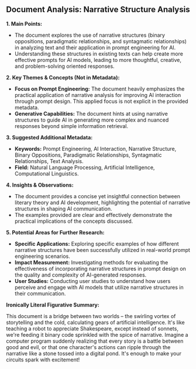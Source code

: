 
## Document Analysis: Narrative Structure Analysis 

**1. Main Points:**

* The document explores the use of narrative structures (binary oppositions, paradigmatic relationships, and syntagmatic relationships) in analyzing text and their application in prompt engineering for AI.
* Understanding these structures in existing texts can help create more effective prompts for AI models, leading to more thoughtful, creative, and problem-solving oriented responses.

**2. Key Themes & Concepts (Not in Metadata):**

* **Focus on Prompt Engineering:** The document heavily emphasizes the practical application of narrative analysis for improving AI interaction through prompt design. This applied focus is not explicit in the provided metadata.
* **Generative Capabilities:** The document hints at using narrative structures to guide AI in generating more complex and nuanced responses beyond simple information retrieval.

**3. Suggested Additional Metadata:**

* **Keywords:** Prompt Engineering, AI Interaction, Narrative Structure, Binary Oppositions, Paradigmatic Relationships, Syntagmatic Relationships, Text Analysis.
* **Field:** Natural Language Processing, Artificial Intelligence, Computational Linguistics.

**4.  Insights & Observations:**

* The document provides a concise yet insightful connection between literary theory and AI development, highlighting the potential of narrative structures in shaping AI communication.
* The examples provided are clear and effectively demonstrate the practical implications of the concepts discussed.

**5.  Potential Areas for Further Research:**

*  **Specific Applications:** Exploring specific examples of how different narrative structures have been successfully utilized in real-world prompt engineering scenarios.
* **Impact Measurement:** Investigating methods for evaluating the effectiveness of incorporating narrative structures in prompt design on the quality and complexity of AI-generated responses.
* **User Studies:** Conducting user studies to understand how users perceive and engage with AI models that utilize narrative structures in their communication. 


**Ironically Literal Figurative Summary:**

This document is a bridge between two worlds – the swirling vortex of storytelling and the cold, calculating gears of artificial intelligence. It's like teaching a robot to appreciate Shakespeare, except instead of sonnets, we're feeding it binary code sprinkled with the spice of narrative.  Imagine a computer program suddenly realizing that every story is a battle between good and evil, or that one character's actions can ripple through the narrative like a stone tossed into a digital pond. It's enough to make your circuits spark with excitement! 

